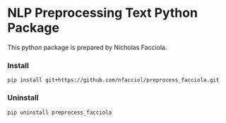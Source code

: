 # NLP Preprocessing Text Python Package

This python package is prepared by Nicholas Facciola.


### Install

`pip install git+https://github.com/nfacciol/preprocess_facciola.git`

### Uninstall

`pip uninstall preprocess_facciola`
